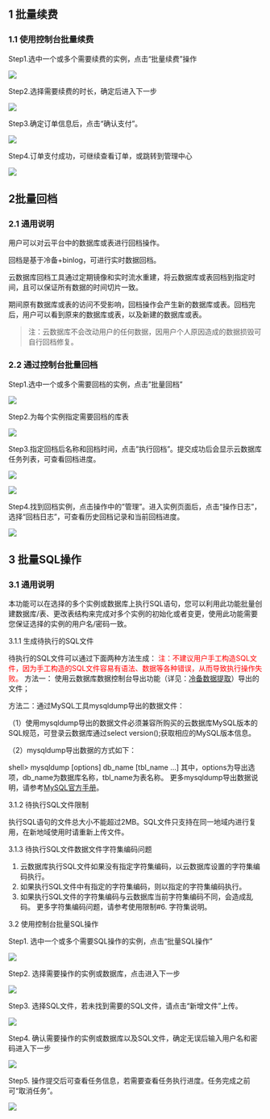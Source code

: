 ## 1 批量续费
### 1.1 使用控制台批量续费

Step1.选中一个或多个需要续费的实例，点击“批量续费”操作

![](http://imgcache.tce.fsphere.cn/image/mccdn.qcloud.com/img56825d68b83d4.png)

Step2.选择需要续费的时长，确定后进入下一步

![](http://imgcache.tce.fsphere.cn/image/mccdn.qcloud.com/img56825d6f7b8c5.png)

Step3.确定订单信息后，点击“确认支付”。

![](http://imgcache.tce.fsphere.cn/image/mccdn.qcloud.com/img56825d763f318.png)

Step4.订单支付成功，可继续查看订单，或跳转到管理中心

![](http://imgcache.tce.fsphere.cn/image/mccdn.qcloud.com/img56825d7c5d5ea.png)

## 2批量回档

### 2.1 通用说明

用户可以对云平台中的数据库或表进行回档操作。

回档是基于冷备+binlog，可进行实时数据回档。

云数据库回档工具通过定期镜像和实时流水重建，将云数据库或表回档到指定时间，且可以保证所有数据的时间切片一致。

期间原有数据库或表的访问不受影响，回档操作会产生新的数据库或表。回档完后，用户可以看到原来的数据库或表，以及新建的数据库或表。

>注：云数据库不会改动用户的任何数据，因用户个人原因造成的数据损毁可自行回档修复。
>
### 2.2 通过控制台批量回档

Step1.选中一个或多个需要回档的实例，点击”批量回档”

![](http://imgcache.tce.fsphere.cn/image/mccdn.qcloud.com/img56825d2d97ec4.png)

Step2.为每个实例指定需要回档的库表

![](http://imgcache.tce.fsphere.cn/image/mccdn.qcloud.com/img56825d1ff334a.png)


Step3.指定回档后名称和回档时间，点击”执行回档”。提交成功后会显示云数据库任务列表，可查看回档进度。

![](http://imgcache.tce.fsphere.cn/image/mccdn.qcloud.com/img56825d17d8e14.png)

![](http://imgcache.tce.fsphere.cn/image/mccdn.qcloud.com/img56825d12ea040.png)

Step4.找到回档实例，点击操作中的”管理”。进入实例页面后，点击“操作日志”，选择“回档日志”，可查看历史回档记录和当前回档进度。

![](http://imgcache.tce.fsphere.cn/image/mccdn.qcloud.com/img56825d075c08a.png)

## 3 批量SQL操作

### 3.1 通用说明

本功能可以在选择的多个实例或数据库上执行SQL语句，您可以利用此功能批量创建数据库/表、更改表结构来完成对多个实例的初始化或者变更，使用此功能需要您保证选择的实例的用户名/密码一致。

3.1.1 生成待执行的SQL文件

待执行的SQL文件可以通过下面两种方法生成：
<span style = "color:#F00"> 注：不建议用户手工构造SQL文件，因为手工构造的SQL文件容易有语法、数据等各种错误，从而导致执行操作失败。 </span>
方法一： 使用云数据库数据控制台导出功能（详见：[冷备数据提取](/doc/product/236/冷备数据提取)）导出的文件；

方法二：通过MySQL工具mysqldump导出的数据文件：

（1）使用mysqldump导出的数据文件必须兼容所购买的云数据库MySQL版本的SQL规范，可登录云数据库通过select version();获取相应的MySQL版本信息。

（2）mysqldump导出数据的方式如下：

shell> mysqldump [options] db_name [tbl_name ...]
其中，options为导出选项，db_name为数据库名称，tbl_name为表名称。
更多mysqldump导出数据说明，请参考[MySQL官方手册](http://dev.mysql.com/doc/refman/5.1/en/mysqldump.html)。

3.1.2 待执行SQL文件限制

执行SQL语句的文件总大小不能超过2MB。SQL文件只支持在同一地域内进行复用，在新地域使用时请重新上传文件。

3.1.3 待执行SQL文件数据文件字符集编码问题

1. 云数据库执行SQL文件如果没有指定字符集编码，以云数据库设置的字符集编码执行。
2. 如果执行SQL文件中有指定的字符集编码，则以指定的字符集编码执行。
3. 如果执行SQL文件的字符集编码与云数据库当前字符集编码不同，会造成乱码。
更多字符集编码问题，请参考使用限制#6. 字符集说明。

3.2 使用控制台批量SQL操作

Step1. 选中一个或多个需要SQL操作的实例，点击“批量SQL操作”

![](http://imgcache.tce.fsphere.cn/image/mccdn.qcloud.com/img56825e5e779b7.png)

Step2. 选择需要操作的实例或数据库，点击进入下一步

![](http://imgcache.tce.fsphere.cn/image/mccdn.qcloud.com/img56825e584c1cb.png)

Step3. 选择SQL文件，若未找到需要的SQL文件，请点击“新增文件”上传。

![](http://imgcache.tce.fsphere.cn/image/mccdn.qcloud.com/img56825e4c63c6a.png)

Step4. 确认需要操作的实例或数据库以及SQL文件，确定无误后输入用户名和密码进入下一步

![](http://imgcache.tce.fsphere.cn/image/mccdn.qcloud.com/img56825e4227d88.png)

Step5. 操作提交后可查看任务信息，若需要查看任务执行进度。任务完成之前可“取消任务”。

![](http://imgcache.tce.fsphere.cn/image/mccdn.qcloud.com/img56825e3723afa.png)


